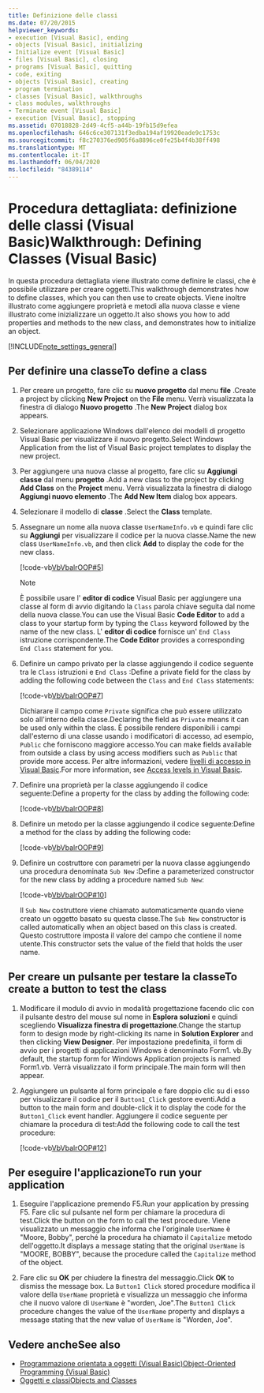 ```yaml
---
title: Definizione delle classi
ms.date: 07/20/2015
helpviewer_keywords:
- execution [Visual Basic], ending
- objects [Visual Basic], initializing
- Initialize event [Visual Basic]
- files [Visual Basic], closing
- programs [Visual Basic], quitting
- code, exiting
- objects [Visual Basic], creating
- program termination
- classes [Visual Basic], walkthroughs
- class modules, walkthroughs
- Terminate event [Visual Basic]
- execution [Visual Basic], stopping
ms.assetid: 07018828-2d49-4cf5-a44b-19fb15d9efea
ms.openlocfilehash: 646c6ce307131f3edba194af19920eade9c1753c
ms.sourcegitcommit: f8c270376ed905f6a8896ce0fe25b4f4b38ff498
ms.translationtype: MT
ms.contentlocale: it-IT
ms.lasthandoff: 06/04/2020
ms.locfileid: "84389114"
---
```

# <a name="walkthrough-defining-classes-visual-basic"></a><span data-ttu-id="686d3-102">Procedura dettagliata: definizione delle classi (Visual Basic)</span><span class="sxs-lookup"><span data-stu-id="686d3-102">Walkthrough: Defining Classes (Visual Basic)</span></span>

<span data-ttu-id="686d3-103">In questa procedura dettagliata viene illustrato come definire le classi, che è possibile utilizzare per creare oggetti.</span><span class="sxs-lookup"><span data-stu-id="686d3-103">This walkthrough demonstrates how to define classes, which you can then use to create objects.</span></span> <span data-ttu-id="686d3-104">Viene inoltre illustrato come aggiungere proprietà e metodi alla nuova classe e viene illustrato come inizializzare un oggetto.</span><span class="sxs-lookup"><span data-stu-id="686d3-104">It also shows you how to add properties and methods to the new class, and demonstrates how to initialize an object.</span></span>  
  
[!INCLUDE[note_settings_general](~/includes/note-settings-general-md.md)]  
  
## <a name="to-define-a-class"></a><span data-ttu-id="686d3-105">Per definire una classe</span><span class="sxs-lookup"><span data-stu-id="686d3-105">To define a class</span></span>
  
1. <span data-ttu-id="686d3-106">Per creare un progetto, fare clic su **nuovo progetto** dal menu **file** .</span><span class="sxs-lookup"><span data-stu-id="686d3-106">Create a project by clicking **New Project** on the **File** menu.</span></span> <span data-ttu-id="686d3-107">Verrà visualizzata la finestra di dialogo **Nuovo progetto** .</span><span class="sxs-lookup"><span data-stu-id="686d3-107">The **New Project** dialog box appears.</span></span>  
  
2. <span data-ttu-id="686d3-108">Selezionare applicazione Windows dall'elenco dei modelli di progetto Visual Basic per visualizzare il nuovo progetto.</span><span class="sxs-lookup"><span data-stu-id="686d3-108">Select Windows Application from the list of Visual Basic project templates to display the new project.</span></span>  
  
3. <span data-ttu-id="686d3-109">Per aggiungere una nuova classe al progetto, fare clic su **Aggiungi classe** dal menu **progetto** .</span><span class="sxs-lookup"><span data-stu-id="686d3-109">Add a new class to the project by clicking **Add Class** on the **Project** menu.</span></span> <span data-ttu-id="686d3-110">Verrà visualizzata la finestra di dialogo **Aggiungi nuovo elemento** .</span><span class="sxs-lookup"><span data-stu-id="686d3-110">The **Add New Item** dialog box appears.</span></span>  
  
4. <span data-ttu-id="686d3-111">Selezionare il modello di **classe** .</span><span class="sxs-lookup"><span data-stu-id="686d3-111">Select the **Class** template.</span></span>  
  
5. <span data-ttu-id="686d3-112">Assegnare un nome alla nuova classe `UserNameInfo.vb` e quindi fare clic su **Aggiungi** per visualizzare il codice per la nuova classe.</span><span class="sxs-lookup"><span data-stu-id="686d3-112">Name the new class `UserNameInfo.vb`, and then click **Add** to display the code for the new class.</span></span>  
  
     [!code-vb[VbVbalrOOP#5](~/samples/snippets/visualbasic/VS_Snippets_VBCSharp/VbVbalrOOP/VB/OOP.vb#5)]
  
    > [!NOTE]
    > <span data-ttu-id="686d3-113">È possibile usare l' **editor di codice** Visual Basic per aggiungere una classe al form di avvio digitando la `Class` parola chiave seguita dal nome della nuova classe.</span><span class="sxs-lookup"><span data-stu-id="686d3-113">You can use the Visual Basic **Code Editor** to add a class to your startup form by typing the `Class` keyword followed by the name of the new class.</span></span> <span data-ttu-id="686d3-114">L' **editor di codice** fornisce un' `End Class` istruzione corrispondente.</span><span class="sxs-lookup"><span data-stu-id="686d3-114">The **Code Editor** provides a corresponding `End Class` statement for you.</span></span>  
  
6. <span data-ttu-id="686d3-115">Definire un campo privato per la classe aggiungendo il codice seguente tra le `Class` istruzioni e `End Class` :</span><span class="sxs-lookup"><span data-stu-id="686d3-115">Define a private field for the class by adding the following code between the `Class` and `End Class` statements:</span></span>  
  
     [!code-vb[VbVbalrOOP#7](~/samples/snippets/visualbasic/VS_Snippets_VBCSharp/VbVbalrOOP/VB/OOP.vb#7)]
  
     <span data-ttu-id="686d3-116">Dichiarare il campo come `Private` significa che può essere utilizzato solo all'interno della classe.</span><span class="sxs-lookup"><span data-stu-id="686d3-116">Declaring the field as `Private` means it can be used only within the class.</span></span> <span data-ttu-id="686d3-117">È possibile rendere disponibili i campi dall'esterno di una classe usando i modificatori di accesso, ad esempio, `Public` che forniscono maggiore accesso.</span><span class="sxs-lookup"><span data-stu-id="686d3-117">You can make fields available from outside a class by using access modifiers such as `Public` that provide more access.</span></span> <span data-ttu-id="686d3-118">Per altre informazioni, vedere [livelli di accesso in Visual Basic](../declared-elements/access-levels.md).</span><span class="sxs-lookup"><span data-stu-id="686d3-118">For more information, see [Access levels in Visual Basic](../declared-elements/access-levels.md).</span></span>  
  
7. <span data-ttu-id="686d3-119">Definire una proprietà per la classe aggiungendo il codice seguente:</span><span class="sxs-lookup"><span data-stu-id="686d3-119">Define a property for the class by adding the following code:</span></span>  
  
     [!code-vb[VbVbalrOOP#8](~/samples/snippets/visualbasic/VS_Snippets_VBCSharp/VbVbalrOOP/VB/OOP.vb#8)]
  
8. <span data-ttu-id="686d3-120">Definire un metodo per la classe aggiungendo il codice seguente:</span><span class="sxs-lookup"><span data-stu-id="686d3-120">Define a method for the class by adding the following code:</span></span>  
  
     [!code-vb[VbVbalrOOP#9](~/samples/snippets/visualbasic/VS_Snippets_VBCSharp/VbVbalrOOP/VB/OOP.vb#9)]
  
9. <span data-ttu-id="686d3-121">Definire un costruttore con parametri per la nuova classe aggiungendo una procedura denominata `Sub New` :</span><span class="sxs-lookup"><span data-stu-id="686d3-121">Define a parameterized constructor for the new class by adding a procedure named `Sub New`:</span></span>  
  
     [!code-vb[VbVbalrOOP#10](~/samples/snippets/visualbasic/VS_Snippets_VBCSharp/VbVbalrOOP/VB/OOP.vb#10)]
  
     <span data-ttu-id="686d3-122">Il `Sub New` costruttore viene chiamato automaticamente quando viene creato un oggetto basato su questa classe.</span><span class="sxs-lookup"><span data-stu-id="686d3-122">The `Sub New` constructor is called automatically when an object based on this class is created.</span></span> <span data-ttu-id="686d3-123">Questo costruttore imposta il valore del campo che contiene il nome utente.</span><span class="sxs-lookup"><span data-stu-id="686d3-123">This constructor sets the value of the field that holds the user name.</span></span>  
  
## <a name="to-create-a-button-to-test-the-class"></a><span data-ttu-id="686d3-124">Per creare un pulsante per testare la classe</span><span class="sxs-lookup"><span data-stu-id="686d3-124">To create a button to test the class</span></span>
  
1. <span data-ttu-id="686d3-125">Modificare il modulo di avvio in modalità progettazione facendo clic con il pulsante destro del mouse sul nome in **Esplora soluzioni** e quindi scegliendo **Visualizza finestra di progettazione**.</span><span class="sxs-lookup"><span data-stu-id="686d3-125">Change the startup form to design mode by right-clicking its name in **Solution Explorer** and then clicking **View Designer**.</span></span> <span data-ttu-id="686d3-126">Per impostazione predefinita, il form di avvio per i progetti di applicazioni Windows è denominato Form1. vb.</span><span class="sxs-lookup"><span data-stu-id="686d3-126">By default, the startup form for Windows Application projects is named Form1.vb.</span></span> <span data-ttu-id="686d3-127">Verrà visualizzato il form principale.</span><span class="sxs-lookup"><span data-stu-id="686d3-127">The main form will then appear.</span></span>  
  
2. <span data-ttu-id="686d3-128">Aggiungere un pulsante al form principale e fare doppio clic su di esso per visualizzare il codice per il `Button1_Click` gestore eventi.</span><span class="sxs-lookup"><span data-stu-id="686d3-128">Add a button to the main form and double-click it to display the code for the `Button1_Click` event handler.</span></span> <span data-ttu-id="686d3-129">Aggiungere il codice seguente per chiamare la procedura di test:</span><span class="sxs-lookup"><span data-stu-id="686d3-129">Add the following code to call the test procedure:</span></span>  
  
     [!code-vb[VbVbalrOOP#12](~/samples/snippets/visualbasic/VS_Snippets_VBCSharp/VbVbalrOOP/VB/OOP.vb#12)]
  
## <a name="to-run-your-application"></a><span data-ttu-id="686d3-130">Per eseguire l'applicazione</span><span class="sxs-lookup"><span data-stu-id="686d3-130">To run your application</span></span>
  
1. <span data-ttu-id="686d3-131">Eseguire l'applicazione premendo F5.</span><span class="sxs-lookup"><span data-stu-id="686d3-131">Run your application by pressing F5.</span></span> <span data-ttu-id="686d3-132">Fare clic sul pulsante nel form per chiamare la procedura di test.</span><span class="sxs-lookup"><span data-stu-id="686d3-132">Click the button on the form to call the test procedure.</span></span> <span data-ttu-id="686d3-133">Viene visualizzato un messaggio che informa che l'originale `UserName` è "Moore, Bobby", perché la procedura ha chiamato il `Capitalize` metodo dell'oggetto.</span><span class="sxs-lookup"><span data-stu-id="686d3-133">It displays a message stating that the original `UserName` is "MOORE, BOBBY", because the procedure called the `Capitalize` method of the object.</span></span>  
  
2. <span data-ttu-id="686d3-134">Fare clic su **OK** per chiudere la finestra del messaggio.</span><span class="sxs-lookup"><span data-stu-id="686d3-134">Click **OK** to dismiss the message box.</span></span> <span data-ttu-id="686d3-135">La `Button1 Click` stored procedure modifica il valore della `UserName` proprietà e visualizza un messaggio che informa che il nuovo valore di `UserName` è "worden, Joe".</span><span class="sxs-lookup"><span data-stu-id="686d3-135">The `Button1 Click` procedure changes the value of the `UserName` property and displays a message stating that the new value of `UserName` is "Worden, Joe".</span></span>  
  
## <a name="see-also"></a><span data-ttu-id="686d3-136">Vedere anche</span><span class="sxs-lookup"><span data-stu-id="686d3-136">See also</span></span>

- [<span data-ttu-id="686d3-137">Programmazione orientata a oggetti (Visual Basic)</span><span class="sxs-lookup"><span data-stu-id="686d3-137">Object-Oriented Programming (Visual Basic)</span></span>](../../concepts/object-oriented-programming.md)
- [<span data-ttu-id="686d3-138">Oggetti e classi</span><span class="sxs-lookup"><span data-stu-id="686d3-138">Objects and Classes</span></span>](index.md)
